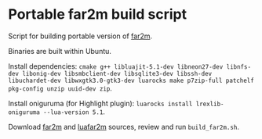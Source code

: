 # Portable far2m build script

Script for building portable version of [far2m](https://github.com/shmuz/far2m).

Binaries are built within Ubuntu.

Install dependencies: `cmake g++ libluajit-5.1-dev libneon27-dev libnfs-dev libonig-dev libsmbclient-dev libsqlite3-dev libssh-dev libuchardet-dev libwxgtk3.0-gtk3-dev luarocks make p7zip-full patchelf pkg-config unzip uuid-dev zip`.

Install oniguruma (for Highlight plugin): `luarocks install lrexlib-oniguruma --lua-version 5.1`.

Download [far2m](https://github.com/shmuz/far2m) and [luafar2m](https://github.com/shmuz/luafar2m) sources, review and run `build_far2m.sh`.

